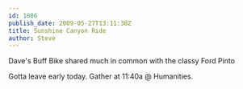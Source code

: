 ```yaml
---
id: 1806
publish_date: 2009-05-27T13:11:38Z
title: Sunshine Canyon Ride
author: Steve
---
```

  
Dave's Buff Bike shared much in common with the classy Ford Pinto

Gotta leave early today. Gather at 11:40a @ Humanities.